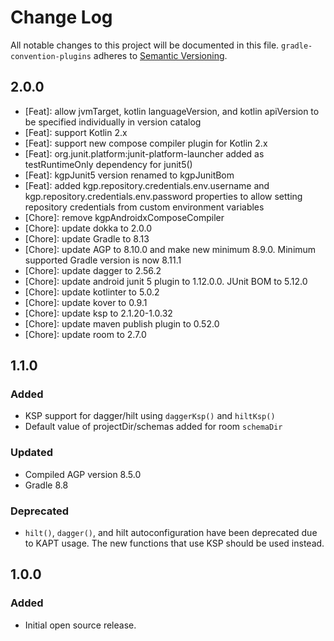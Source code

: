 # Change Log

All notable changes to this project will be documented in this file.
`gradle-convention-plugins` adheres to [Semantic Versioning](https://semver.org/).

## 2.0.0
- [Feat]: allow jvmTarget, kotlin languageVersion, and kotlin apiVersion to be specified individually in version catalog
- [Feat]: support Kotlin 2.x
- [Feat]: support new compose compiler plugin for Kotlin 2.x
- [Feat]: org.junit.platform:junit-platform-launcher added as testRuntimeOnly dependency for junit5()
- [Feat]: kgpJunit5 version renamed to kgpJunitBom
- [Feat]: added kgp.repository.credentials.env.username and kgp.repository.credentials.env.password properties to allow setting repository credentials from custom environment variables
- [Chore]: remove kgpAndroidxComposeCompiler
- [Chore]: update dokka to 2.0.0
- [Chore]: update Gradle to 8.13
- [Chore]: update AGP to 8.10.0 and make new minimum 8.9.0. Minimum supported Gradle version is now 8.11.1
- [Chore]: update dagger to 2.56.2
- [Chore]: update android junit 5 plugin to 1.12.0.0. JUnit BOM to 5.12.0
- [Chore]: update kotlinter to 5.0.2
- [Chore]: update kover to 0.9.1
- [Chore]: update ksp to 2.1.20-1.0.32
- [Chore]: update maven publish plugin to 0.52.0
- [Chore]: update room to 2.7.0

## 1.1.0

### Added

- KSP support for dagger/hilt using `daggerKsp()` and `hiltKsp()`
- Default value of projectDir/schemas added for room `schemaDir`

### Updated

- Compiled AGP version 8.5.0
- Gradle 8.8

### Deprecated
- `hilt()`, `dagger()`, and hilt autoconfiguration have been deprecated due to KAPT usage. The new functions that use KSP should be used instead.

## 1.0.0

### Added

- Initial open source release.
